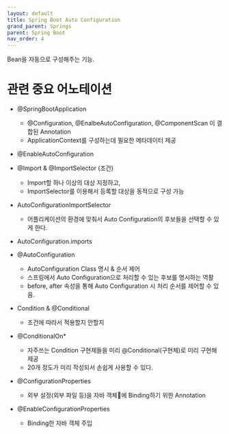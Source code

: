 ```yaml
---
layout: default
title: Spring Boot Auto Configuration
grand_parent: Springs
parent: Spring Boot
nav_order: 4
---
```


Bean을 자동으로 구성해주는 기능.

# 관련 중요 어노테이션

* @SpringBootApplication
  + @Configuration, @EnalbeAutoConfiguration, @ComponentScan 이 결합된 Annotation
  + ApplicationContext를 구성하는데 필요한 메타데이터 제공
* @EnableAutoConfiguration
* @Import &  @ImportSelector (조건)
  + Import할 하나 이상의 대상 지정하고,
  + ImportSelector를 이용해서 등록할 대상을 동적으로 구성 가능
* AutoConfigurationImportSelector
  + 어플리케이션의 환경에 맞춰서 Auto Configuration의 후보들을 선택할 수 있게 한다.
* AutoConfiguration.imports

* @AutoConfiguration
  + AutoConfiguration Class 명시 & 순서 제어
  + 스프링에서 Auto Configuration으로 처리할 수 있는 후보를 명시하는 역활
  + before, after 속성을 통해 Auto Configuration 시 처리 순서를 제어할 수 있음.
* Condition & @Conditional
  + 조건에 따라서 적용할지 안할지
* @ConditionalOn*
  + 자주쓰는 Condition 구현체들을 미리 @Conditional(구현체)로 미리 구현해 제공
  + 20개 정도가 미리 작성되서 손쉽게 사용할 수 있다.
* @ConfigurationProperties
  + 외부 설정(외부 파일 등)을 자바 객체에 Binding하기 위한 Annotation
* @EnableConfigurationProperties
  + Binding한 자바 객체 주입
